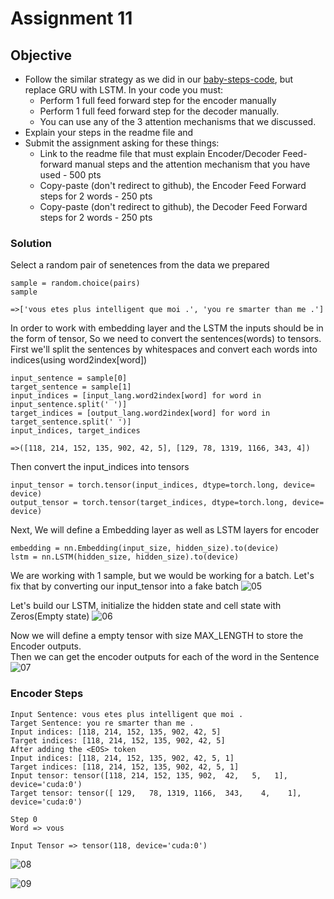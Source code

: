 # Assignment 11

## Objective
* Follow the similar strategy as we did in our [baby-steps-code](https://colab.research.google.com/drive/1IlorkvXhZgmd_sayOVx4bC_I5Qpdzxk_?usp=sharing), but replace GRU with LSTM. In your code you must:
  * Perform 1 full feed forward step for the encoder manually
  * Perform 1 full feed forward step for the decoder manually.
  * You can use any of the 3 attention mechanisms that we discussed. 
* Explain your steps in the readme file and
* Submit the assignment asking for these things:
  * Link to the readme file that must explain Encoder/Decoder Feed-forward manual steps and the attention mechanism that you have used - 500 pts
  * Copy-paste (don't redirect to github), the Encoder Feed Forward steps for 2 words - 250 pts
  * Copy-paste (don't redirect to github), the Decoder Feed Forward steps for 2 words - 250 pts
 
 
### Solution

 Select a random pair of senetences from the data we prepared
 
    sample = random.choice(pairs)
    sample
    
    =>['vous etes plus intelligent que moi .', 'you re smarter than me .']   

In order to work with embedding layer and the LSTM the inputs should be in the form of tensor, So we need to convert the sentences(words) to tensors.<br>
First we'll split the sentences by whitespaces and convert each words into indices(using word2index[word])

    input_sentence = sample[0]
    target_sentence = sample[1]
    input_indices = [input_lang.word2index[word] for word in input_sentence.split(' ')]
    target_indices = [output_lang.word2index[word] for word in target_sentence.split(' ')]
    input_indices, target_indices
    
    =>([118, 214, 152, 135, 902, 42, 5], [129, 78, 1319, 1166, 343, 4])   
    
Then convert the input_indices into tensors

    input_tensor = torch.tensor(input_indices, dtype=torch.long, device= device)
    output_tensor = torch.tensor(target_indices, dtype=torch.long, device= device)

Next, We will define a Embedding layer as well as LSTM layers for encoder

    embedding = nn.Embedding(input_size, hidden_size).to(device)
    lstm = nn.LSTM(hidden_size, hidden_size).to(device)

We are working with 1 sample, but we would be working for a batch. Let's fix that by converting our input_tensor into a fake batch
![05](https://user-images.githubusercontent.com/62289867/126673047-a0394e14-feb5-4414-9220-188388e57e28.png)

Let's build our LSTM, initialize the hidden state and cell state with Zeros(Empty state)
![06](https://user-images.githubusercontent.com/62289867/126673298-44079ece-5a32-45af-b10a-e347b219adf9.png)

Now we will define a empty tensor with size MAX_LENGTH to store the Encoder outputs.<br>
Then we can get the encoder outputs for each of the word in the Sentence
![07](https://user-images.githubusercontent.com/62289867/126673467-0ad73171-c097-4ccc-b82b-59b52e5389b0.png)

### Encoder Steps

    Input Sentence: vous etes plus intelligent que moi .
    Target Sentence: you re smarter than me .
    Input indices: [118, 214, 152, 135, 902, 42, 5]
    Target indices: [118, 214, 152, 135, 902, 42, 5]
    After adding the <EOS> token
    Input indices: [118, 214, 152, 135, 902, 42, 5, 1]
    Target indices: [118, 214, 152, 135, 902, 42, 5, 1]
    Input tensor: tensor([118, 214, 152, 135, 902,  42,   5,   1], device='cuda:0')
    Target tensor: tensor([ 129,   78, 1319, 1166,  343,    4,    1], device='cuda:0')
    
    Step 0
    Word => vous

    Input Tensor => tensor(118, device='cuda:0')

![08](https://user-images.githubusercontent.com/62289867/126674300-11f055cd-0a70-4db3-a5be-e9b8b3c68135.png)

![09](https://user-images.githubusercontent.com/62289867/126673907-04ca02fd-9073-410f-b042-332462e37e1a.png)





